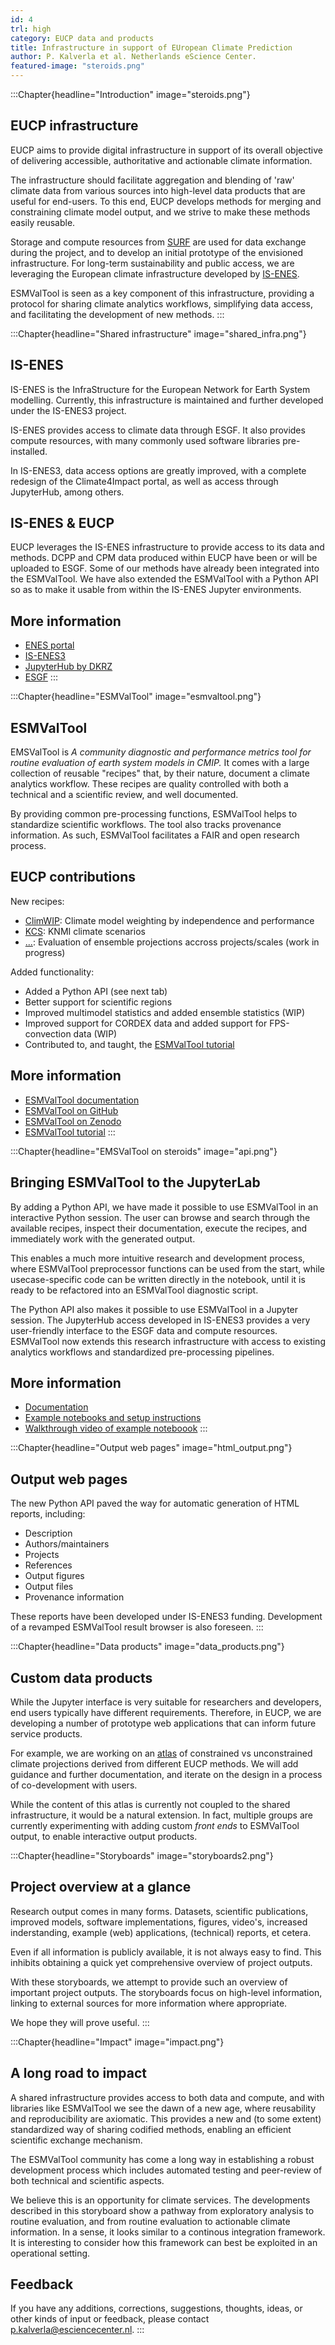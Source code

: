```yaml
---
id: 4
trl: high
category: EUCP data and products
title: Infrastructure in support of EUropean Climate Prediction
author: P. Kalverla et al. Netherlands eScience Center.
featured-image: "steroids.png"
---
```


:::Chapter{headline="Introduction" image="steroids.png"}
## EUCP infrastructure

EUCP aims to provide digital infrastructure in support of its overall objective
of delivering accessible, authoritative and actionable climate information.

The infrastructure should facilitate aggregation and blending of 'raw' climate
data from various sources into high-level data products that are useful for
end-users. To this end, EUCP develops methods for merging and constraining
climate model output, and we strive to make these methods easily reusable.

Storage and compute resources from [SURF](https://www.surf.nl/en) are used for
data exchange during the project, and to develop an initial prototype of the
envisioned infrastructure. For long-term sustainability and public access, we
are leveraging the European climate infrastructure developed by
[IS-ENES](https://portal.enes.org/services).

ESMValTool is seen as a key component of this infrastructure, providing a
protocol for sharing climate analytics workflows, simplifying data access, and
facilitating the development of new methods.
:::

:::Chapter{headline="Shared infrastructure" image="shared_infra.png"}
## IS-ENES

IS-ENES is the InfraStructure for the European Network for Earth System
modelling. Currently, this infrastructure is maintained and further developed
under the IS-ENES3 project.

IS-ENES provides access to climate data through ESGF. It also provides compute
resources, with many commonly used software libraries pre-installed.

In IS-ENES3, data access options are greatly improved, with a complete redesign
of the Climate4Impact portal, as well as access through JupyterHub, among
others.

## IS-ENES & EUCP

EUCP leverages the IS-ENES infrastructure to provide access to its data and
methods. DCPP and CPM data produced within EUCP have been or will be uploaded to
ESGF. Some of our methods have already been integrated into the ESMValTool. We
have also extended the ESMValTool with a Python API so as to make it usable from
within the IS-ENES Jupyter environments.

## More information

- [ENES portal](https://portal.enes.org/)
- [IS-ENES3](https://is.enes.org/)
- [JupyterHub by DKRZ](https://jupyterhub.dkrz.de)
- [ESGF](https://esgf.llnl.gov/mission.html)
:::

:::Chapter{headline="ESMValTool" image="esmvaltool.png"}
## ESMValTool

EMSValTool is *A community diagnostic and performance metrics tool for routine
evaluation of earth system models in CMIP.* It comes with a large collection of
reusable "recipes" that, by their nature, document a climate analytics workflow.
These recipes are quality controlled with both a technical and a scientific
review, and well documented.

By providing common pre-processing functions, ESMValTool helps to standardize
scientific workflows. The tool also tracks provenance information. As such,
ESMValTool facilitates a FAIR and open research process.

## EUCP contributions

New recipes:

* [ClimWIP](https://docs.esmvaltool.org/en/latest/recipes/recipe_climwip.html): Climate model weighting by independence and performance
* [KCS](https://docs.esmvaltool.org/en/latest/recipes/recipe_kcs.html): KNMI climate scenarios
* [...](https://github.com/MetOffice/EUCP_WP5_Lines_of_Evidence): Evaluation of ensemble projections accross projects/scales (work in progress)

Added functionality:

* Added a Python API (see next tab)
* Better support for scientific regions
* Improved multimodel statistics and added ensemble statistics (WIP)
* Improved support for CORDEX data and added support for FPS-convection data (WIP)
* Contributed to, and taught, the [ESMValTool tutorial](https://esmvalgroup.github.io/ESMValTool_Tutorial/)

## More information

* [ESMValTool documentation](https://docs.esmvaltool.org/)
* [ESMValTool on GitHub](https://github.com/ESMValGroup/ESMValTool)
* [ESMValTool on Zenodo](https://zenodo.org/record/5140083)
* [ESMValTool tutorial](https://esmvalgroup.github.io/ESMValTool_Tutorial/)
:::

:::Chapter{headline="EMSValTool on steroids" image="api.png"}
## Bringing ESMValTool to the JupyterLab

By adding a Python API, we have made it possible to use ESMValTool in an
interactive Python session. The user can browse and search through
the available recipes, inspect their documentation, execute the recipes, and
immediately work with the generated output.

This enables a much more intuitive research and development process, where
ESMValTool preprocessor functions can be used from the start, while
usecase-specific code can be written directly in the notebook, until it is ready
to be refactored into an ESMValTool diagnostic script.

The Python API also makes it possible to use ESMValTool in a Jupyter session.
The JupyterHub access developed in IS-ENES3 provides a very user-friendly
interface to the ESGF data and compute resources. ESMValTool now extends this
research infrastructure with access to existing analytics workflows and
standardized pre-processing pipelines.

## More information

* [Documentation](https://docs.esmvaltool.org/projects/esmvalcore/en/latest/api/esmvalcore.api.html)
* [Example notebooks and setup instructions](https://github.com/ESMValGroup/ESMValTool-JupyterLab)
* [Walkthrough video of example noteboook](https://www.youtube.com/watch?v=pY9gWckRQYs)
:::

:::Chapter{headline="Output web pages" image="html_output.png"}
## Output web pages

The new Python API paved the way for automatic generation of HTML reports,
including:

* Description
* Authors/maintainers
* Projects
* References
* Output figures
* Output files
* Provenance information

These reports have been developed under IS-ENES3 funding. Development of a
revamped ESMValTool result browser is also foreseen.
:::

:::Chapter{headline="Data products" image="data_products.png"}
## Custom data products

While the Jupyter interface is very suitable for researchers and developers, end
users typically have different requirements. Therefore, in EUCP, we are
developing a number of prototype web applications that can inform future service
products.

For example, we are working on an [atlas](https://eucp-project.github.io/atlas/)
of constrained vs unconstrained climate projections derived from different EUCP
methods. We will add guidance and further documentation, and iterate on the
design in a process of co-development with users.

While the content of this atlas is currently not coupled to the shared
infrastructure, it would be a natural extension. In fact, multiple groups are
currently experimenting with adding custom *front ends* to ESMValTool output, to
enable interactive output products.

:::Chapter{headline="Storyboards" image="storyboards2.png"}
## Project overview at a glance

Research output comes in many forms. Datasets, scientific publications, improved
models, software implementations, figures, video's, increased inderstanding,
example (web) applications, (technical) reports, et cetera.

Even if all information is publicly available, it is not always easy to find.
This inhibits obtaining a quick yet comprehensive overview of project outputs.

With these storyboards, we attempt to provide such an overview of important
project outputs. The storyboards focus on high-level information, linking to
external sources for more information where appropriate.

We hope they will prove useful.
:::

:::Chapter{headline="Impact" image="impact.png"}
## A long road to impact

A shared infrastructure provides access to both data and compute, and with
libraries like ESMValTool we see the dawn of a new age, where reusability and
reproducibility are axiomatic. This provides a new and (to some extent)
standardized way of sharing codified methods, enabling an efficient scientific
exchange mechanism.

The ESMValTool community has come a long way in establishing a robust
development process which includes automated testing and peer-review of both
technical and scientific aspects.

We believe this is an opportunity for climate services. The developments
described in this storyboard show a pathway from exploratory analysis to routine
evaluation, and from routine evaluation to actionable climate information. In a
sense, it looks similar to a continous integration framework. It is interesting
to consider how this framework can best be exploited in an operational setting.

## Feedback

If you have any additions, corrections, suggestions, thoughts, ideas, or other
kinds of input or feedback, please contact p.kalverla@esciencecenter.nl.
:::
